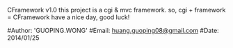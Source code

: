 CFramework v1.0
this project is a cgi & mvc framework.
so, cgi + framework = CFramework
have a nice day, good luck!

#Author: 'GUOPING.WONG'
#Email: huang.guoping08@gmail.com
#Date: 2014/01/25